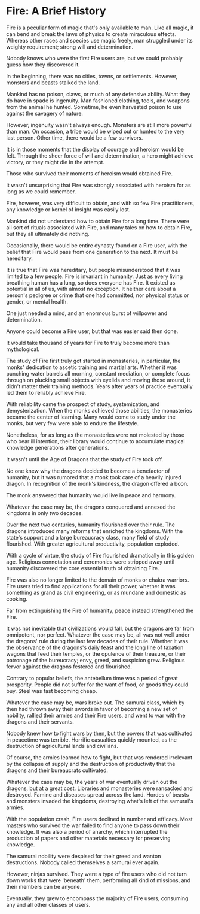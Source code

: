 # Fire: A Brief History

Fire is a peculiar form of magic that's only available to man. Like all magic, it can bend and break the laws of physics to create miraculous effects. Whereas other races and species use magic freely, man struggled under its weighty requirement; strong will and determination.

Nobody knows who were the first Fire users are, but we could probably guess how they discovered it.

In the beginning, there was no cities, towns, or settlements. However, monsters and beasts stalked the land.

Mankind has no poison, claws, or much of any defensive ability. What they do have in spade is ingenuity. Man fashioned clothing, tools, and weapons from the animal he hunted. Sometime, he even harvested poison to use against the savagery of nature.

However, ingenuity wasn't always enough. Monsters are still more powerful than man. On occasion, a tribe would be wiped out or hunted to the very last person. Other time, there would be a few survivors.

It is in those moments that the display of courage and heroism would be felt. Through the sheer force of will and determination, a hero might achieve victory, or they might die in the attempt.

Those who survived their moments of heroism would obtained Fire.

It wasn't unsurprising that Fire was strongly associated with heroism for as long as we could remember.

Fire, however, was very difficult to obtain, and with so few Fire practitioners, any knowledge or kernel of insight was easily lost.

Mankind did not understand how to obtain Fire for a long time. There were all sort of rituals associated with Fire, and many tales on how to obtain Fire, but they all ultimately did nothing.

Occasionally, there would be entire dynasty found on a Fire user, with the belief that Fire would pass from one generation to the next. It must be hereditary.

It is true that Fire was hereditary, but people misunderstood that it was limited to a few people. Fire is invariant in humanity. Just as every living breathing human has a lung, so does everyone has Fire. It existed as potential in all of us, with almost no exception. It neither care about a person's pedigree or crime that one had committed, nor physical status or gender, or mental health.

One just needed a mind, and an enormous burst of willpower and determination.

Anyone could become a Fire user, but that was easier said then done.

It would take thousand of years for Fire to truly become more than mythological.

The study of Fire first truly got started in monasteries, in particular, the monks' dedication to ascetic training and martial arts. Whether it was punching water barrels all morning, constant mediation, or complete focus through on plucking small objects with eyelids and moving those around, it didn't matter their training methods. Years after years of practice eventually led them to reliably achieve Fire.

With reliability came the prospect of study, systemization, and demysterization. When the monks achieved those abilities, the monasteries became the center of learning. Many would come to study under the monks, but very few were able to endure the lifestyle.

Nonetheless, for as long as the monasteries were not molested by those who bear ill intention, their library would continue to accumulate magical knowledge generations after generations.

It wasn't until the Age of Dragons that the study of Fire took off.

No one knew why the dragons decided to become a benefactor of humanity, but it was rumored that a monk took care of a heavily injured dragon. In recognition of the monk's kindness, the dragon offered a boon.

The monk answered that humanity would live in peace and harmony.

Whatever the case may be, the dragons conquered and annexed the kingdoms in only two decades.

Over the next two centuries, humanity flourished over their rule. The dragons introduced many reforms that enriched the kingdoms. With the state's support and a large bureaucracy class, many field of study flourished. With greater agricultural productivity, population exploded.

With a cycle of virtue, the study of Fire flourished dramatically in this golden age. Religious connotation and ceremonies were stripped away until humanity discovered the core essential truth of obtaining Fire.

Fire was also no longer limited to the domain of monks or chakra warriors. Fire users tried to find applications for all their power, whether it was something as grand as civil engineering, or as mundane and domestic as cooking.

Far from extinguishing the Fire of humanity, peace instead strengthened the Fire.

It was not inevitable that civilizations would fall, but the dragons are far from omnipotent, nor perfect. Whatever the case may be, all was not well under the dragons' rule during the last few decades of their rule. Whether it was the observance of the dragons's daily feast and the long line of taxation wagons that feed their temples, or the opulence of their treasure, or their patronage of the bureucracy; envy, greed, and suspicion grew. Religious fervor against the dragons festered and flourished.

Contrary to popular beliefs, the antebellum time was a period of great prosperity. People did not suffer for the want of food, or goods they could buy. Steel was fast becoming cheap.

Whatever the case may be, wars broke out. The samurai class, which by then had thrown away their swords in favor of becoming a new set of nobility, rallied their armies and their Fire users, and went to war with the dragons and their servants.

Nobody knew how to fight wars by then, but the powers that was cultivated in peacetime was terrible. Horrific casualties quickly mounted, as the destruction of agricultural lands and civilians.

Of course, the armies learned how to fight, but that was rendered irrelevant by the collapse of supply and the destruction of productivity that the dragons and their bureaucrats cultivated.

Whatever the case may be, the years of war eventually driven out the dragons, but at a great cost. Libraries and monasteries were ransacked and destroyed. Famine and diseases spread across the land. Hordes of beasts and monsters invaded the kingdoms, destroying what's left of the samurai's armies.

With the population crash, Fire users declined in number and efficacy. Most masters who survived the war failed to find anyone to pass down their knowledge. It was also a period of anarchy, which interrupted the production of papers and other materials necessary for preserving knowledge.

The samurai nobility were despised for their greed and wanton destructions. Nobody called themselves a samurai ever again.

However, ninjas survived. They were a type of fire users who did not turn down works that were 'beneath' them, performing all kind of missions, and their members can be anyone.

Eventually, they grew to encompass the majority of Fire users, consuming any and all other classes of users.

